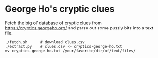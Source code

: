 # George Ho's cryptic clues

Fetch the big ol' database of cryptic clues from https://cryptics.georgeho.org/
and parse out some puzzly bits into a text file.

```
./fetch.sh      # download clues.csv
./extract.py    # clues.csv -> cryptics-george-ho.txt
mv cryptics-george-ho.txt /your/favorite/dir/of/text/files/
```